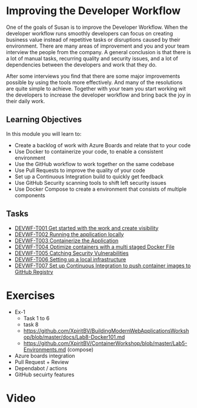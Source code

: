 # Improving the Developer Workflow

One of the goals of Susan is to improve the Developer Workflow. When the developer workflow runs smoothly developers can focus on creating business value instead of repetitive tasks or disruptions caused by their environment. There are many areas of improvement and you and your team interview the people from the company. A general conclusion is that there is a lot of manual tasks, recurring quality and security issues, and a lot of dependencies between the developers and work that they do.

After some interviews you find that there are some major improvements possible by using the tools more effectively. And many of the resolutions are quite simple to achieve. Together with your team you start working wit the developers to increase the developer workflow and bring back the joy in their daily work.

## Learning Objectives

In this module you will learn to:

* Create a backlog of work with Azure Boards and relate that to your code
* Use Docker to containerize your code, to enable a consistent environment
* Use the GitHub workflow to work together on the same codebase
* Use Pull Requests to improve the quality of your code
* Set up a Continuous Integration build to quickly get feedback
* Use GitHub Security scanning tools to shift left security issues
* Use Docker Compose to create a environment that consists of multiple components

## Tasks
* [DEVWF-T001 Get started with the work and create visibility](Tasks/DEVWF-T001.md)
* [DEVWF-T002 Running the application locally](Tasks/DEVWF-T002.md)
* [DEVWF-T003 Containerize the Application](Tasks/DEVWF-T003.md)
* [DEVWF-T004 Optimize containers with a multi staged Docker File](Tasks/DEVWF-T004.md)
* [DEVWF-T005 Catching Security Vulnerabilities](Tasks/DEVWF-T005.md)
* [DEVWF-T006 Setting up a local infrastructure](Tasks/DEVWF-T006.md)
* [DEVWF-T007 Set up Continuous Integration to push container images to GitHub Registry](Tasks/DEVWF-T007.md)





# Exercises
 * Ex-1
    * Task 1 to 6
    * task 8
    * https://github.com/XpiritBV/BuildingModernWebApplicationsWorkshop/blob/master/docs/Lab8-Docker101.md
    * https://github.com/XpiritBV/ContainerWorkshop/blob/master/Lab5-Environments.md (compose)
* Azure boards integration
* Pull Request + Review
* Dependabot / actions
* GitHub secuirty features

# Video

